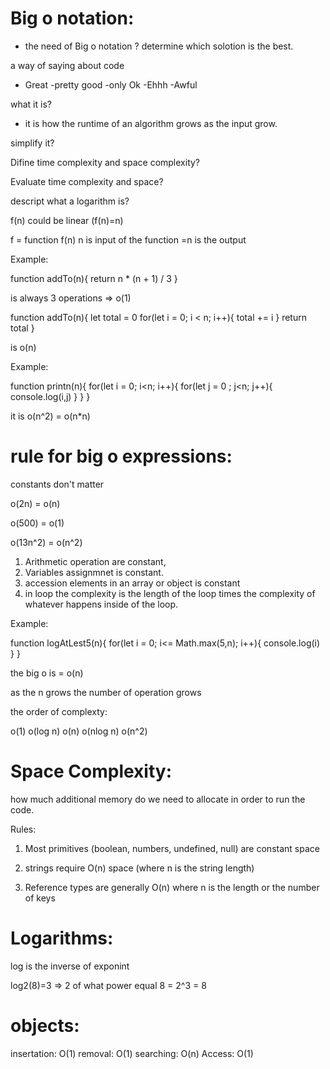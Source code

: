 # Big o notation:

- the need of Big o notation ?
determine which solotion is the best. 

a way of saying about code
- Great
-pretty good
-only Ok
-Ehhh
-Awful


what it is?

- it is how the runtime of an algorithm grows as the input grow. 


simplify it?

Difine time complexity and space complexity?

Evaluate time complexity and space?

descript what a logarithm is?



f(n) could be linear (f(n)=n)   

f = function 
f(n) n is input of the function 
=n is the output 



Example:

function addTo(n){
    return n * (n + 1) / 3 
}


is always 3 operations => o(1)

function addTo(n){
    let total = 0 
    for(let i = 0; i < n; i++){
    total += i
    }
    return total
}

is o(n)

 
 Example:

 function printn(n){
    for(let i = 0; i<n; i++){
        for(let j = 0 ; j<n; j++){
            console.log(i,j)
        }
    }
}

it is o(n^2) = o(n*n)



# rule for big o expressions:

 constants don't matter


o(2n) = o(n)

o(500)  = o(1)

o(13n^2)  = o(n^2)

1. Arithmetic operation are constant,
2. Variables assignmnet is constant.
3. accession elements in an array or object is constant
4. in loop the complexity is the length of the loop times the complexity of whatever happens inside of the loop. 

Example:

function logAtLest5(n){
    for(let i = 0; i<= Math.max(5,n); i++){
        console.log(i)
    }
}

the big o is = o(n)

as the n grows the number of operation grows


the order of complexty:

o(1)
o(log n)
o(n)
o(nlog n)
o(n^2)

# Space Complexity:

how much additional memory do we need to allocate in order to run the code. 

Rules:

1. Most primitives (boolean, numbers, undefined, null) are constant space

2. strings require O(n) space (where n is the string length)

3. Reference types are generally O(n) where n is the length or the number of keys


# Logarithms:

log is the inverse of exponint 

log2(8)=3    => 2 of what power equal 8 = 2^3 = 8

# objects:

insertation: O(1)
removal:  O(1)
searching: O(n)
Access: O(1)


